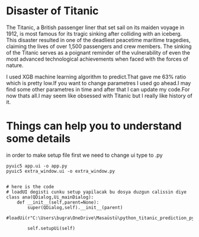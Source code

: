 <h1 style="color⬛;">Disaster of Titanic</h1>
The Titanic, a British passenger liner that set sail on its maiden voyage in 1912, is most famous for its tragic sinking after colliding with an iceberg. This disaster resulted in one of the deadliest peacetime maritime tragedies, claiming the lives of over 1,500 passengers and crew members. The sinking of the Titanic serves as a poignant reminder of the vulnerability of even the most advanced technological achievements when faced with the forces of nature.

I used XGB machine learning algorithm to predict.That gave me 63% ratio which is pretty low.If you want to change parametres I used go ahead.I may find some other parametres in time and after that I can update my code.For now thats all.I may seem like obsessed with Titanic but I really like history of it.







# Things can help you to understand some details

in order to make setup file first we need to change ui type to .py

```
pyuic5 app.ui -o app.py 
pyuic5 extra_window.ui -o extra_window.py 


# here is the code
# loadUI degisti cunku setup yapilacak bu dosya duzgun calissin diye
class ana(QDialog,Ui_mainDialog):
    def __init__(self,parent=None):
        super(QDialog,self).__init__(parent)
        #loadUi(r"C:\Users\bugra\OneDrive\Masaüstü\python_titanic_prediction_pyqt5\app.ui",self)

        self.setupUi(self)
```

